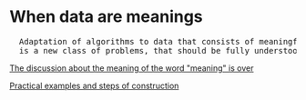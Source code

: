 # When data are meanings
<pre>
  Adaptation of algorithms to data that consists of meaningful sentences 
  is a new class of problems, that should be fully understood as such.
</pre>
[The discussion about the meaning of the word "meaning" is over](./pages/page_1)

[Practical examples and steps of construction](./pages/page_2)
